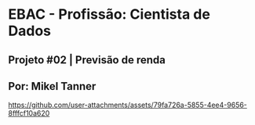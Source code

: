 # EBAC - Profissão: Cientista de Dados
## Projeto #02 | Previsão de renda
## Por: Mikel Tanner


https://github.com/user-attachments/assets/79fa726a-5855-4ee4-9656-8fffcf10a620

